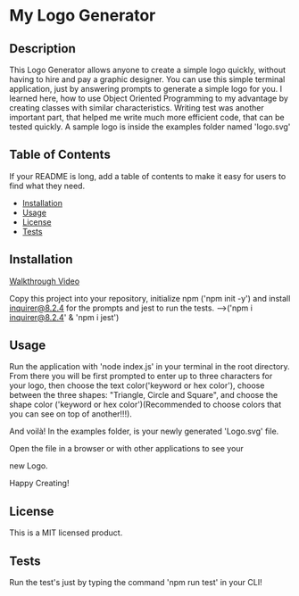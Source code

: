 # My Logo Generator

## Description

This Logo Generator allows anyone to create a simple logo quickly, without having to hire and pay a graphic designer.
You can use this simple terminal application, just by answering prompts to generate a simple logo for you.
I learned here, how to use Object Oriented Programming to my advantage by creating classes with similar characteristics.
Writing test was another important part, that helped me write much more efficient code, that can be tested quickly.
A sample logo is inside the examples folder named 'logo.svg'

## Table of Contents

If your README is long, add a table of contents to make it easy for users to find what they need.

- [Installation](#installation)
- [Usage](#usage)
- [License](#license)
- [Tests](#tests)

## Installation

[Walkthrough Video](https://drive.google.com/file/d/1o9rO-F1aYNHBGBDI_sGmMjkdaDgLfZvG/view)

Copy this project into your repository, initialize npm ('npm init -y') and install inquirer@8.2.4 for the prompts and jest to run the tests. -->('npm i inquirer@8.2.4' & 'npm i jest')

## Usage

Run the application with 'node index.js' in your terminal in the root directory.
From there you will be first prompted to enter up to three characters for your logo, then choose the text color('keyword or hex color'), choose between the three shapes: 
"Triangle, Circle and Square",
and choose the shape color ('keyword or hex color')(Recommended to choose colors that you can see on top of another!!!).

And voilà! In the examples folder, is your newly generated 'Logo.svg' file.

Open the file in a browser or with other applications to see your

new Logo.

Happy Creating!

## License

This is a MIT licensed product.

## Tests

Run the test's just by typing the command 'npm run test' in your CLI!
